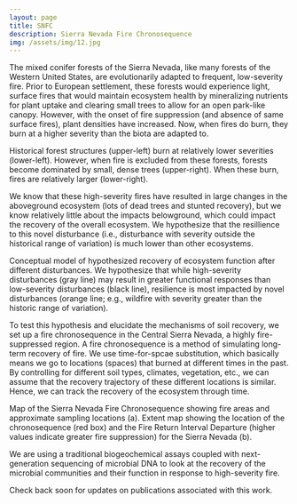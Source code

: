 ```yaml
---
layout: page
title: SNFC
description: Sierra Nevada Fire Chronosequence
img: /assets/img/12.jpg
---
```


The mixed conifer forests of the Sierra Nevada, like many forests of the Western United States, are evolutionarily adapted to frequent, low-severity fire. Prior to European settlement, these forests would experience light, surface fires that would maintain ecosystem health by mineralizing nutrients for plant uptake and clearing small trees to allow for an open park-like canopy. However, with the onset of fire suppression (and absence of same surface fires), plant densities have increased. Now, when fires do burn, they burn at a higher severity than the biota are adapted to. 
<div class="img_row">
    <img class="col three left" src="{{ site.baseurl }}/assets/img/fig2.jpg" alt="" title="Forest structure fire severity has changed"/>
</div>
<div class="col three caption">
    Historical forest structures (upper-left) burn at relatively lower severities (lower-left). However, when fire is excluded from these forests, forests become dominated by small, dense trees (upper-right). When these burn, fires are relatively larger (lower-right). 
</div>

We know that these high-severity fires have resulted in large changes in the aboveground ecosystem (lots of dead trees and stunted recovery), but we know relatively little about the impacts belowground, which could impact the recovery of the overall ecosystem. We hypothesize that the resillience to this novel disturbance (i.e., disturbance with severity outside the historical range of variation) is much lower than other ecosystems.
<div class="img_row">
    <img class="col three left" src="{{ site.baseurl }}/assets/img/fig1.jpg" alt="" title="Hypothesized model"/>
</div>
<div class="col three caption">
    Conceptual model of hypothesized recovery of ecosystem function after different disturbances. We hypothesize that while high-severity disturbances (gray line) may result in greater functional responses than low-severity disturbances (black line), resilience is most impacted by novel disturbances (orange line; e.g., wildfire with severity greater than the historic range of variation).
</div>

To test this hypothesis and elucidate the mechanisms of soil recovery, we set up a fire chronosequence in the Central Sierra Nevada, a highly fire-suppressed region. A fire chronosequence is a method of simulating long-term recovery of fire. We use time-for-spcae substitution, which basically means we go to locations (spaces) that burned at different times in the past. By controlling for different soil types, climates, vegetation, etc., we can assume that the recovery trajectory of these different locations is similar. Hence, we can track the recovery of the ecosystem through time.
<div class="img_row">
    <img class="col three left" src="{{ site.baseurl }}/assets/img/map.png" alt="" title="Map of the Sierra Nevada Fire Chronosequence"/>
</div>
<div class="col three caption">
    Map of the Sierra Nevada Fire Chronosequence showing fire areas and approximate sampling locations (a). Extent map showing the location of the chronosequence (red box) and the Fire Return Interval Departure (higher values indicate greater fire suppression) for the Sierra Nevada (b).
</div>

We are using a traditional biogeochemical assays coupled with next-generation sequencing of microbial DNA to look at the recovery of the microbial communities and their function in response to high-severity fire.

Check back soon for updates on publications associated with this work.
